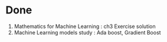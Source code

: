 # Done

1. Mathematics for Machine Learning : ch3 Exercise solution
2. Machine Learning models study : Ada boost, Gradient Boost 
